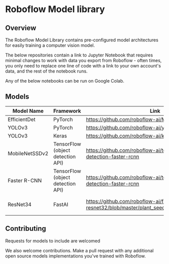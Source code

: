 # Roboflow Model library

## Overview


The Roboflow Model Library contains pre-configured model architectures for easily training a computer vision model.

The below repositories contain a link to Jupyter Notebook that requires minimal changes to work with data you export from Roboflow - often times, you only need to replace one line of code with a link to your own account's data, and the rest of the notebook runs.

Any of the below notebooks can be run on Google Colab.

## Models

| Model Name  | Framework | Link  | Tutorial  |
| ------------- | ------------- | ------------ | ------------ |
| EfficientDet  | PyTorch | https://github.com/roboflow-ai/Monk_Object_Detection | [Blog](https://blog.roboflow.ai/training-efficientdet-object-detection-model-with-a-custom-dataset/)
| YOLOv3 | PyTorch | https://github.com/roboflow-ai/yolov3 | [Video](https://youtu.be/lJT_KRFLLRY)
| YOLOv3 | Keras | https://github.com/roboflow-ai/keras-yolo3 | [Blog](https://blog.roboflow.ai/training-a-yolov3-object-detection-model-with-a-custom-dataset/)
| MobileNetSSDv2 | TensorFlow (object detection API) | https://github.com/roboflow-ai/tensorflow-object-detection-faster-rcnn | [Blog](https://blog.roboflow.ai/training-a-tensorflow-object-detection-model-with-a-custom-dataset/)
| Faster R-CNN | TensorFlow (object detection API) | https://github.com/roboflow-ai/tensorflow-object-detection-faster-rcnn | [Blog](https://blog.roboflow.ai/training-a-tensorflow-faster-r-cnn-object-detection-model-on-your-own-dataset/)
| ResNet34 | FastAI | https://github.com/roboflow-ai/fast-ai-resnet32/blob/master/plant_seedlings_classification.ipynb | Tutorial coming soon!


## Contributing

Requests for models to include are welcomed

We also welcome contributions. Make a pull request with any additional open source models implementations you've trained with Roboflow.

